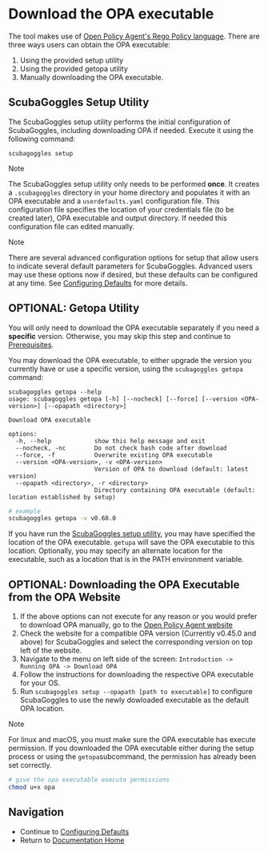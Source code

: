 # Download the OPA executable

The tool makes use of [Open Policy Agent's Rego Policy language](https://www.openpolicyagent.org/docs/latest/policy-language/). There
are three ways users can obtain the OPA executable:

1. Using the provided setup utility
2. Using the provided getopa utility
3. Manually downloading the OPA executable.

## ScubaGoggles Setup Utility

The ScubaGoggles setup utility performs the initial configuration of ScubaGoggles,
including downloading OPA if needed. Execute it using the following command:

```shell
scubagoggles setup
```

> [!NOTE]
> The ScubaGoggles setup utility only needs to be performed **once**. It creates a `.scubagoggles` directory in your home directory and
> populates it with an OPA executable and a `userdefaults.yaml` configuration file. This configuration file specifies the location
> of your credentials file (to be created later), OPA executable and output directory. If needed this configuration file can edited manually.

> [!NOTE]
> There are several advanced configuration options for setup that allow users to indicate several default parameters
> for ScubaGoggles. Advanced users may use these options now if desired, but these defaults can be configured at any time.
> See [Configuring Defaults](../installation/Defaults.md) for more details.

## OPTIONAL: Getopa Utility

You will only
need to download the OPA executable separately if you need a **specific**
version.  Otherwise, you may skip this step and continue to
[Prerequisites](../prerequisites/Prerequisites.md).

You may download the OPA executable, to either upgrade the version you
currently have or use a specific version, using the `scubagoggles getopa`
command:

```
scubagoggles getopa --help
usage: scubagoggles getopa [-h] [--nocheck] [--force] [--version <OPA-version>] [--opapath <directory>]

Download OPA executable

options:
  -h, --help            show this help message and exit
  --nocheck, -nc        Do not check hash code after download
  --force, -f           Overwrite existing OPA executable
  --version <OPA-version>, -v <OPA-version>
                        Version of OPA to download (default: latest version)
  --opapath <directory>, -r <directory>
                        Directory containing OPA executable (default: location established by setup)
```

```bash
# example
scubagoggles getopa -v v0.60.0
```

If you have run the [ScubaGoggles setup utility](DownloadAndInstall.md#ScubaGoggles-Setup-Utility),
you may have specified the location of the OPA executable. `getupa` will save the OPA executable to this location.  Optionally, you may specify an alternate location for the executable, such as a location that is in the PATH environment variable.

## OPTIONAL: Downloading the OPA Executable from the OPA Website

1. If the above options can not execute for any reason or you would prefer to
   download OPA manually, go to the [Open Policy Agent website](https://www.openpolicyagent.org/docs/latest/#running-opa)
2. Check the website for a compatible OPA version (Currently v0.45.0 and above)
   for ScubaGoggles and select the corresponding version on top left of the
   website.
3. Navigate to the menu on left side of the screen:
   `Introduction -> Running OPA -> Download OPA`
4. Follow the instructions for downloading the respective OPA executable for
   your OS.
5. Run `scubagoggles setup --opapath [path to executable]` to configure ScubaGoggles to use the newly dowloaded executable as the default OPA location.

> [!NOTE]
> For linux and macOS, you must make sure the OPA executable has execute
> permission.  If you downloaded the OPA executable either during the setup
> process or using the `getopa`subcommand, the permission has already been set
> correctly.

```bash
# give the opa executable execute permissions
chmod u+x opa
```

## Navigation

- Continue to [Configuring Defaults](../installation/Defaults.md)
- Return to [Documentation Home](/README.md)
